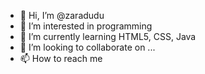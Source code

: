- 👋 Hi, I’m @zaradudu
- 👀 I’m interested in programming
- 🌱 I’m currently learning HTML5, CSS, Java
- 💞️ I’m looking to collaborate on ...
- 📫 How to reach me 

<!---
zaradudu/zaradudu is a ✨ special ✨ repository because its `README.md` (this file) appears on your GitHub profile.
You can click the Preview link to take a look at your changes.
--->
